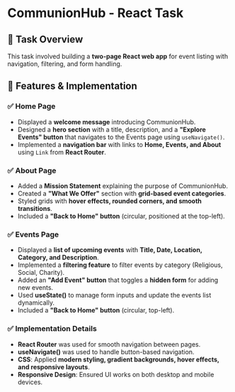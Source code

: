 # **CommunionHub - React Task**

## **📌 Task Overview**
This task involved building a **two-page React web app** for event listing with navigation, filtering, and form handling.

## **🚀 Features & Implementation**

### **✅ Home Page**
- Displayed a **welcome message** introducing CommunionHub.
- Designed a **hero section** with a title, description, and a **"Explore Events" button** that navigates to the Events page using `useNavigate()`.
- Implemented a **navigation bar** with links to **Home, Events, and About** using `Link` from **React Router**.

### **✅ About Page**
- Added a **Mission Statement** explaining the purpose of CommunionHub.
- Created a **"What We Offer"** section with **grid-based event categories**.
- Styled grids with **hover effects, rounded corners, and smooth transitions**.
- Included a **"Back to Home" button** (circular, positioned at the top-left).

### **✅ Events Page**
- Displayed a **list of upcoming events** with **Title, Date, Location, Category, and Description**.
- Implemented a **filtering feature** to filter events by category (Religious, Social, Charity).
- Added an **"Add Event" button** that toggles a **hidden form** for adding new events.
- Used **useState()** to manage form inputs and update the events list dynamically.
- Included a **"Back to Home" button** (circular, top-left).

### **✅ Implementation Details**
- **React Router** was used for smooth navigation between pages.
- **useNavigate()** was used to handle button-based navigation.
- **CSS**: Applied **modern styling, gradient backgrounds, hover effects, and responsive layouts**.
- **Responsive Design**: Ensured UI works on both desktop and mobile devices.
